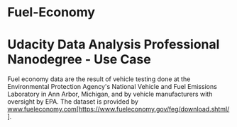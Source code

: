 # Fuel-Economy
# Udacity Data Analysis Professional Nanodegree - Use Case
Fuel economy data are the result of vehicle testing done at the Environmental Protection Agency's National Vehicle and Fuel Emissions Laboratory in Ann Arbor, Michigan, and by vehicle manufacturers with oversight by EPA. The dataset is provided by www.fueleconomy.com[https://www.fueleconomy.gov/feg/download.shtml/].
